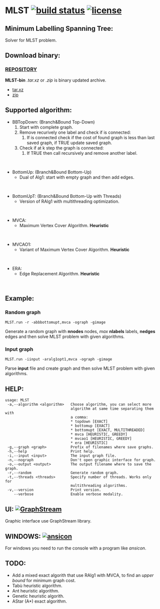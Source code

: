 # MLST [![build status](http://minegrado.ovh/badges/build-passing-brightgreen.svg)](https://github.com/oms-pi-sw/MLST) [![license](http://minegrado.ovh/badges/license-MIT-blue.svg)](LICENSE)
## Minimum Labelling Spanning Tree:
Solver for MLST problem.

## Download binary:
### [REPOSITORY](http://minegrado.ovh/DWN/MLST)
**MLST-bin** *.tar.xz* or *.zip* is binary updated archive.
* [tar.xz](http://minegrado.ovh/DWN/MLST/MLST-bin.tar.xz)
* [zip](http://minegrado.ovh/DWN/MLST/MLST-bin.zip)

## Supported algorithm:
* BBTopDown: (Branch&Bound Top-Down)
    1. Start with complete graph.
    2. Remove recurively one label and check if is connected:
        1. If is connected check if the cost of found graph is less than last saved graph, if TRUE update saved graph.
    3. Check if at k step the graph is connected:
        1. If TRUE then call recursively and remove another label.
<br />

* BottomUp: (Branch&Bound Bottom-Up)<br />
    + Dual of Alg1: start with empty graph and then add edges.
<br />

* BottomUpT: (Branch&Bound Bottom-Up with Threads)<br />
    + Version of RAlg1 with multithreading optimization.
<br />

* MVCA:<br />
    + Maximum Vertex Cover Algorithm. **Heuristic**
<br />

* MVCAO1:<br />
    + Variant of Maximum Vertex Cover Algorithm. **Heuristic**
<br />

* ERA:<br />
    + Edge Replacement Algorithm. **Heuristic**
<br />

## Example:
### Random graph
`MLST.run -r -abbbottomupt,mvca -ograph -gimage`

Generate a random graph with **nnodes** nodes, *max* **nlabels** labels, **nedges** edges and then solve MLST problem with given algorithms.

### Input graph
`MLST.run -iinput -aralg1opt1,mvca -ograph -gimage`

Parse **input** file and create graph and then solve MLST problem with given algorithms.

## HELP:
```
usage: MLST
 -a,--algorithm <algorithm>   Choose algorithm, you can select more
                              algorithm at same time separating them with
                              a comma:
                              * topdown [EXACT]
                              * bottomup [EXACT]
                              * bottomupt [EXACT, MULTITHREADED]
                              * mvca [HEURISTIC, GREEDY]
                              * mvcao1 [HEURISTIC, GREEDY]
                              * era [HEURISTIC]
 -g,--graph <graph>           Prefix of filenames where save graphs.
 -h,--help                    Print help.
 -i,--input <input>           The input graph file.
 -n,--nograph                 Don't open graphic interface for graph.
 -o,--output <output>         The output filename where to save the graph.
 -r,--random                  Generate random graph.
 -t,--threads <threads>       Specify number of threads. Works only for
                              multithreading algorithms.
 -v,--version                 Print version.
    --verbose                 Enable verbose modality.
```

## UI: [![GraphStream](http://minegrado.ovh/badges/dependecy-GraphStream-blue.svg)](http://graphstream-project.org/)
Graphic interface use GraphStream library.

## WINDOWS: [![ansicon](http://minegrado.ovh/badges/dependecy-ansicon-blue.svg)](https://github.com/adoxa/ansicon)
For windows you need to run the console with a program like *ansicon*.

## TODO:
* Add a mixed exact algorith that use RAlg1 with MVCA, to find an *upper bound* for minimum graph cost.
* Tabù heuristic algorithm.
* Ant heuristic algorithm.
* Genetic heuristic algorith.
* AStar (A*) exact algorithm.
